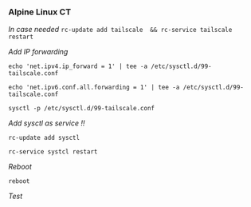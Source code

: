 ### Alpine Linux CT

*In case needed*
  `rc-update add tailscale  && rc-service tailscale restart`
  

*Add IP forwarding*

  `echo 'net.ipv4.ip_forward = 1' | tee -a /etc/sysctl.d/99-tailscale.conf`
  
  `echo 'net.ipv6.conf.all.forwarding = 1' | tee -a /etc/sysctl.d/99-tailscale.conf`
  
  `sysctl -p /etc/sysctl.d/99-tailscale.conf`

*Add sysctl as service !!*

  `rc-update add sysctl`
  
  `rc-service systcl restart`

*Reboot*

`reboot`

*Test*
